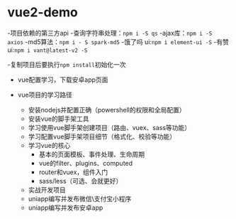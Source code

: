 # vue2-demo

-项目依赖的第三方api
  -查询字符串处理：`npm i -S qs`
  -ajax库：`npm i -S axios`
  -md5算法：`npm i - S spark-md5`
  -饿了吗 ui:`npm i element-ui -S`
  -有赞ui:`npm i vant@latest-v2 -S`

-复制项目后要执行`npm install`初始化一次

- vue配置学习，下载安卓app页面

- vue项目的学习路径
  - 安装nodejs并配置正确（powershell的权限和全局配置）
  - 安装vue的脚手架工具
  - 学习使用vue脚手架创建项目（路由、vuex、sass等功能）
  - 学习配置vue脚手架项目细节（格式化、校验等功能）
  - 学习vue的核心
    - 基本的页面模板、事件处理、生命周期
    - vue的filter、plugins、computed
    - router和vuex，组件入门
    - sass/less（可选、会就更好）
  - 实战开发项目
  - uniapp编写并发布微信\支付宝小程序
  - uniapp编写并发布安卓app
